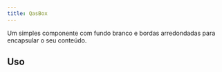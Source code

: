 ```yaml
---
title: QasBox
---
```


Um simples componente com fundo branco e bordas arredondadas para encapsular o seu conteúdo.

<doc-api file="box/QasBox" name="QasBox" />

## Uso

<doc-example file="QasBox/Basic" title="Básico" />

<doc-example file="QasBox/Outlined" title="Com borda" />

<doc-example file="QasBox/OutlinedUnelevated" title="Com borda e sem sombra" />

<doc-example file="QasBox/Unelevated" title="Sem sombra" />

